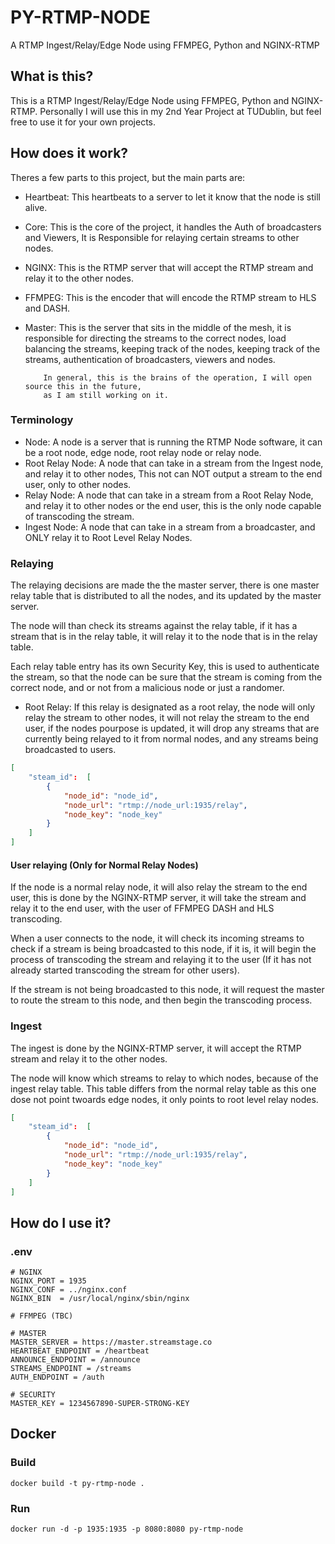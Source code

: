 # PY-RTMP-NODE
A RTMP Ingest/Relay/Edge Node using FFMPEG, Python and NGINX-RTMP

## What is this?
This is a RTMP Ingest/Relay/Edge Node using FFMPEG, Python and NGINX-RTMP. Personally I will use this in my 2nd Year Project at TUDublin, but feel free to use it for your own projects.

## How does it work?
Theres a few parts to this project, but the main parts are:
- Heartbeat: This heartbeats to a server to let it know that the node is still alive.
- Core: This is the core of the project, it handles the Auth of broadcasters and Viewers, It is
        Responsible for relaying certain streams to other nodes.
- NGINX: This is the RTMP server that will accept the RTMP stream and relay it to the other nodes.
- FFMPEG: This is the encoder that will encode the RTMP stream to HLS and DASH.
- Master: This is the server that sits in the middle of the mesh, it is responsible for directing
          the streams to the correct nodes, load balancing the streams, keeping track of the
          nodes, keeping track of the streams, authentication of broadcasters, viewers and nodes.

          In general, this is the brains of the operation, I will open source this in the future,
          as I am still working on it.

### Terminology
- Node: A node is a server that is running the RTMP Node software, it can be a root node, edge
        node, root relay node or relay node.
- Root Relay Node: A node that can take in a stream from the Ingest node, and relay it to other nodes,
                   This not can NOT output a stream to the end user, only to other nodes.
- Relay Node: A node that can take in a stream from a Root Relay Node, and relay it to other nodes or
              the end user, this is the only node capable of transcoding the stream.
- Ingest Node: A node that can take in a stream from a broadcaster, and ONLY relay it to Root Level
               Relay Nodes.


### Relaying
The relaying decisions are made the the master server, there is one master relay table that is 
distributed to all the nodes, and its updated by the master server.

The node will than check its streams against the relay table, if it has a stream that is in the
relay table, it will relay it to the node that is in the relay table.

Each relay table entry has its own Security Key, this is used to authenticate the stream, so that
the node can be sure that the stream is coming from the correct node, and or not from a malicious
node or just a randomer.

- Root Relay: If this relay is designated as a root relay, the node will only relay the stream to
              other nodes, it will not relay the stream to the end user, if the nodes pourpose 
              is updated, it will drop any streams that are currently being relayed to it from
              normal nodes, and any streams being broadcasted to users.

```JSON
[
    "steam_id":  [
        {
            "node_id": "node_id",
            "node_url": "rtmp://node_url:1935/relay",
            "node_key": "node_key"
        }
    ]
]
```

#### User relaying (Only for Normal Relay Nodes)
If the node is a normal relay node, it will also relay the stream to the end user, this is done
by the NGINX-RTMP server, it will take the stream and relay it to the end user, with the user
of FFMPEG DASH and HLS transcoding.

When a user connects to the node, it will check its incoming streams to check if a stream is 
being broadcasted to this node, if it is, it will begin the process of transcoding the stream
and relaying it to the user (If it has not already started transcoding the stream for other
users).

If the stream is not being broadcasted to this node, it will request the master to route the
stream to this node, and then begin the transcoding process.

### Ingest
The ingest is done by the NGINX-RTMP server, it will accept the RTMP stream and relay it to the
other nodes.

The node will know which streams to relay to which nodes, because of the ingest relay table.
This table differs from the normal relay table as this one dose not point twoards edge nodes,
it only points to root level relay nodes.

```JSON
[
    "steam_id":  [
        {
            "node_id": "node_id",
            "node_url": "rtmp://node_url:1935/relay",
            "node_key": "node_key"
        }
    ]
]
```


## How do I use it?
### .env
```
# NGINX
NGINX_PORT = 1935
NGINX_CONF = ../nginx.conf
NGINX_BIN  = /usr/local/nginx/sbin/nginx

# FFMPEG (TBC)

# MASTER 
MASTER_SERVER = https://master.streamstage.co
HEARTBEAT_ENDPOINT = /heartbeat
ANNOUNCE_ENDPOINT = /announce
STREAMS_ENDPOINT = /streams
AUTH_ENDPOINT = /auth

# SECURITY
MASTER_KEY = 1234567890-SUPER-STRONG-KEY
```

## Docker 
### Build
```
docker build -t py-rtmp-node .
```

### Run
```
docker run -d -p 1935:1935 -p 8080:8080 py-rtmp-node
```
